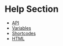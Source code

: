 # Help Section

- [API](api.md)
- [Variables](variables.md)
- [Shortcodes](shortcodes.md)
- [HTML](html.md)
